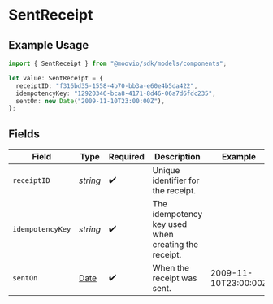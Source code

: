 # SentReceipt

## Example Usage

```typescript
import { SentReceipt } from "@moovio/sdk/models/components";

let value: SentReceipt = {
  receiptID: "f316bd35-1558-4b70-bb3a-e60e4b5da422",
  idempotencyKey: "12920346-bca8-4171-8d46-06a7d6fdc235",
  sentOn: new Date("2009-11-10T23:00:00Z"),
};
```

## Fields

| Field                                                                                         | Type                                                                                          | Required                                                                                      | Description                                                                                   | Example                                                                                       |
| --------------------------------------------------------------------------------------------- | --------------------------------------------------------------------------------------------- | --------------------------------------------------------------------------------------------- | --------------------------------------------------------------------------------------------- | --------------------------------------------------------------------------------------------- |
| `receiptID`                                                                                   | *string*                                                                                      | :heavy_check_mark:                                                                            | Unique identifier for the receipt.                                                            |                                                                                               |
| `idempotencyKey`                                                                              | *string*                                                                                      | :heavy_check_mark:                                                                            | The idempotency key used when creating the receipt.                                           |                                                                                               |
| `sentOn`                                                                                      | [Date](https://developer.mozilla.org/en-US/docs/Web/JavaScript/Reference/Global_Objects/Date) | :heavy_check_mark:                                                                            | When the receipt was sent.                                                                    | 2009-11-10T23:00:00Z                                                                          |